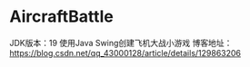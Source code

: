 # AircraftBattle
 JDK版本：19
 使用Java Swing创建飞机大战小游戏
 博客地址：https://blog.csdn.net/qq_43000128/article/details/129863206
